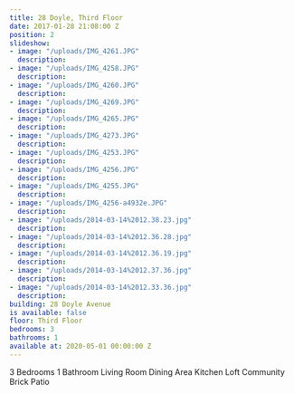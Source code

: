 ```yaml
---
title: 28 Doyle, Third Floor
date: 2017-01-28 21:08:00 Z
position: 2
slideshow:
- image: "/uploads/IMG_4261.JPG"
  description: 
- image: "/uploads/IMG_4258.JPG"
  description: 
- image: "/uploads/IMG_4260.JPG"
  description: 
- image: "/uploads/IMG_4269.JPG"
  description: 
- image: "/uploads/IMG_4265.JPG"
  description: 
- image: "/uploads/IMG_4273.JPG"
  description: 
- image: "/uploads/IMG_4253.JPG"
  description: 
- image: "/uploads/IMG_4256.JPG"
  description: 
- image: "/uploads/IMG_4255.JPG"
  description: 
- image: "/uploads/IMG_4256-a4932e.JPG"
  description: 
- image: "/uploads/2014-03-14%2012.38.23.jpg"
  description: 
- image: "/uploads/2014-03-14%2012.36.28.jpg"
  description: 
- image: "/uploads/2014-03-14%2012.36.19.jpg"
  description: 
- image: "/uploads/2014-03-14%2012.37.36.jpg"
  description: 
- image: "/uploads/2014-03-14%2012.33.36.jpg"
  description: 
building: 28 Doyle Avenue
is available: false
floor: Third Floor
bedrooms: 3
bathrooms: 1
available at: 2020-05-01 00:00:00 Z
---
```


3 Bedrooms
1 Bathroom
Living Room
Dining Area
Kitchen
Loft
Community Brick Patio
